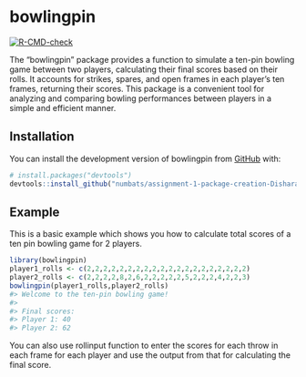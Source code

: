 
<!-- README.md is generated from README.Rmd. Please edit that file -->

# bowlingpin

<!-- badges: start -->

[![R-CMD-check](https://github.com/numbats/assignment-1-package-creation-Disharathod13/actions/workflows/R-CMD-check.yaml/badge.svg)](https://github.com/numbats/assignment-1-package-creation-Disharathod13/actions/workflows/R-CMD-check.yaml)
<!-- badges: end -->

The “bowlingpin” package provides a function to simulate a ten-pin
bowling game between two players, calculating their final scores based
on their rolls. It accounts for strikes, spares, and open frames in each
player’s ten frames, returning their scores. This package is a
convenient tool for analyzing and comparing bowling performances between
players in a simple and efficient manner.

## Installation

You can install the development version of bowlingpin from
[GitHub](https://github.com/) with:

``` r
# install.packages("devtools")
devtools::install_github("numbats/assignment-1-package-creation-Disharathod13")
```

## Example

This is a basic example which shows you how to calculate total scores of
a ten pin bowling game for 2 players.

``` r
library(bowlingpin)
player1_rolls <- c(2,2,2,2,2,2,2,2,2,2,2,2,2,2,2,2,2,2,2,2)
player2_rolls <- c(2,2,2,2,8,2,6,2,2,2,2,2,5,2,2,2,4,2,2,3)
bowlingpin(player1_rolls,player2_rolls)
#> Welcome to the ten-pin bowling game!
#> 
#> Final scores:
#> Player 1: 40 
#> Player 2: 62
```

You can also use rollinput function to enter the scores for each throw
in each frame for each player and use the output from that for
calculating the final score.
